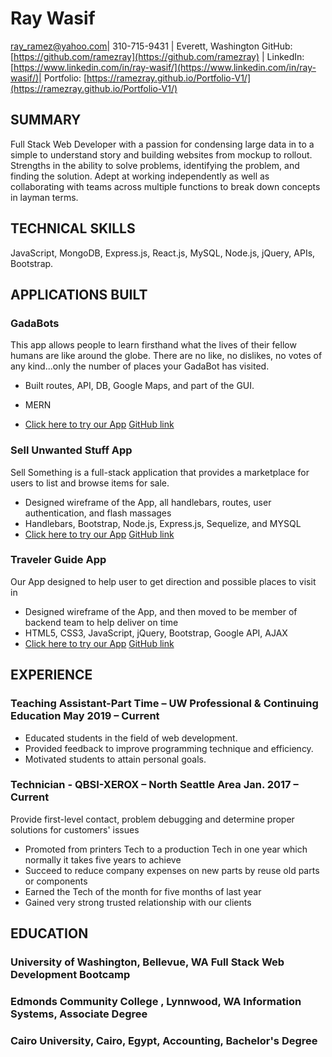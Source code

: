 # **Ray Wasif**

[ray_ramez@yahoo.com](mailto:ray_ramez@yahoo.com)| 310-715-9431 | Everett, Washington
GitHub: [https://github.com/ramezray](https://github.com/ramezray) | 
LinkedIn: [https://www.linkedin.com/in/ray-wasif/](https://www.linkedin.com/in/ray-wasif/)|
Portfolio: [https://ramezray.github.io/Portfolio-V1/](https://ramezray.github.io/Portfolio-V1/)

## **SUMMARY**

Full Stack Web Developer with a passion for condensing large data in to a simple to understand story and building websites from mockup to rollout. Strengths in the ability to solve problems, identifying the problem, and finding the solution. Adept at working independently as well as collaborating with teams across multiple functions to break down concepts in layman terms.

## **TECHNICAL SKILLS**

JavaScript, MongoDB, Express.js, React.js, MySQL, Node.js, jQuery, APIs, Bootstrap.

## **APPLICATIONS BUILT**

### **GadaBots**

This app allows people to learn firsthand what the lives of their fellow humans are like around the globe. There are no like, no dislikes, no votes of any kind...only the number of places your GadaBot has visited.

- Built routes, API, DB, Google Maps, and part of the GUI.
- MERN

- [Click here to try our App](https://gadabots.herokuapp.com/) [GitHub link](https://github.com/gadabots/GadaBots)

### **Sell Unwanted Stuff App**

Sell Something is a full-stack application that provides a marketplace for users to list and browse items for sale.

- Designed wireframe of the App, all handlebars, routes, user authentication, and flash massages
- Handlebars, Bootstrap, Node.js, Express.js, Sequelize, and MYSQL
- [Click here to try our App](https://nameless-eyrie-70280.herokuapp.com/login) [GitHub link](https://github.com/ramezray/sellSomethingApp)

### **Traveler Guide App**

Our App designed to help user to get direction and possible places to visit in

- Designed wireframe of the App, and then moved to be member of backend team to help deliver on time
- HTML5, CSS3, JavaScript, jQuery, Bootstrap, Google API, AJAX
- [Click here to try our App](https://ramezray.github.io/Road-Trip-Guid-App-Using-Google-API/) [GitHub link](https://github.com/ramezray/Road-Trip-Guid-App-Using-Google-API)

## **EXPERIENCE**

### **Teaching Assistant-Part Time** **– UW Professional &amp; Continuing Education May 2019 – Current**

- Educated students in the field of web development.
- Provided feedback to improve programming technique and efficiency.
- Motivated students to attain personal goals.

### **Technician** - QBSI-XEROX – North Seattle Area  Jan. 2017 – Current

Provide first-level contact, problem debugging and determine proper solutions for customers&#39; issues

- Promoted from printers Tech to a production Tech in one year which normally it takes five years to achieve
- Succeed to reduce company expenses on new parts by reuse old parts or components
- Earned the Tech of the month for five months of last year
- Gained very strong trusted relationship with our clients

## **EDUCATION**

### **University of Washington**, Bellevue, WA Full Stack Web Development Bootcamp

### **Edmonds Community College** , Lynnwood, WA Information Systems, Associate Degree

### **Cairo University**, Cairo, Egypt, Accounting, Bachelor&#39;s Degree
